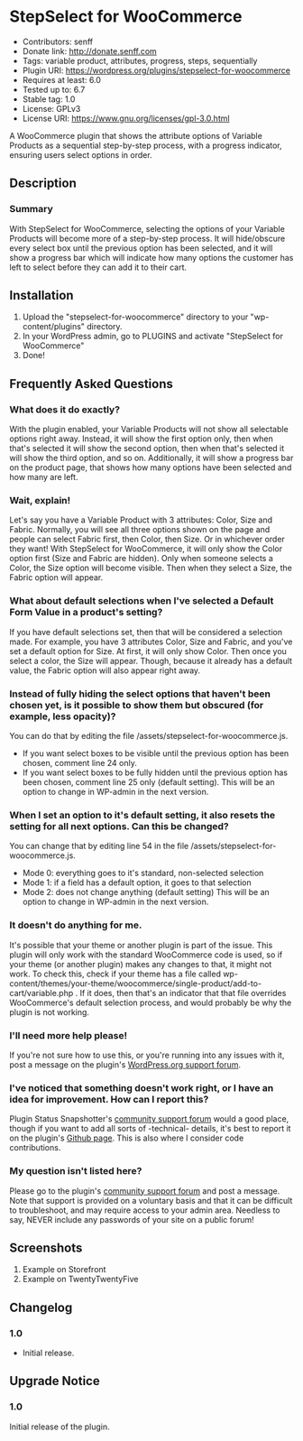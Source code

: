 # StepSelect for WooCommerce
* Contributors: senff
* Donate link: http://donate.senff.com
* Tags: variable product, attributes, progress, steps, sequentially
* Plugin URI: https://wordpress.org/plugins/stepselect-for-woocommerce
* Requires at least: 6.0
* Tested up to: 6.7
* Stable tag: 1.0
* License: GPLv3
* License URI: https://www.gnu.org/licenses/gpl-3.0.html

A WooCommerce plugin that shows the attribute options of Variable Products as a sequential step-by-step process, with a progress indicator, ensuring users select options in order.

## Description

### Summary

With StepSelect for WooCommerce, selecting the options of your Variable Products will become more of a step-by-step process. It will hide/obscure every select box until the previous option has been selected, and it will show a progress bar which will indicate how many options the customer has left to select before they can add it to their cart.

## Installation 

1. Upload the "stepselect-for-woocommerce" directory to your "wp-content/plugins" directory.
2. In your WordPress admin, go to PLUGINS and activate "StepSelect for WooCommerce"
3. Done!

## Frequently Asked Questions

### What does it do exactly?
With the plugin enabled, your Variable Products will not show all selectable options right away. Instead, it will show the first option only, then when that's selected it will show the second option, then when that's selected it will show the third option, and so on.  Additionally, it will show a progress bar on the product page, that shows how many options have been selected and how many are left.

### Wait, explain!
Let's say you have a Variable Product with 3 attributes: Color, Size and Fabric.  Normally, you will see all three options shown on the page and people can select Fabric first, then Color, then Size.  Or in whichever order they want! With StepSelect for WooCommerce, it will only show the Color option first (Size and Fabric are hidden).  Only when someone selects a Color, the Size option will become visible. Then when they select a Size, the Fabric option will appear.

### What about default selections when I've selected a Default Form Value in a product's setting?
If you have default selections set, then that will be considered a selection made. For example, you have 3 attributes Color, Size and Fabric, and you've set a default option for Size.  At first, it will only show Color. Then once you select a color, the Size will appear.  Though, because it already has a default value, the Fabric option will also appear right away.

### Instead of fully hiding the select options that haven't been chosen yet, is it possible to show them but obscured (for example, less opacity)?
You can do that by editing the file /assets/stepselect-for-woocommerce.js. 
- If you want select boxes to be visible until the previous option has been chosen, comment line 24 only.
- If you want select boxes to be fully hidden until the previous option has been chosen, comment line 25 only (default setting).
This will be an option to change in WP-admin in the next version.

### When I set an option to it's default setting, it also resets the setting for all next options. Can this be changed?
You can change that by editing line 54 in the file /assets/stepselect-for-woocommerce.js. 
- Mode 0: everything goes to it's standard, non-selected selection
- Mode 1: if a field has a default option, it goes to that selection
- Mode 2: does not change anything (default setting)
This will be an option to change in WP-admin in the next version.

### It doesn't do anything for me.
It's possible that your theme or another plugin is part of the issue. This plugin will only work with the standard WooCommerce code is used, so if your theme (or another plugin) makes any changes to that, it might not work. To check this, check if your theme has a file called wp-content/themes/your-theme/woocommerce/single-product/add-to-cart/variable.php . If it does, then that's an indicator that that file overrides WooCommerce's default selection process, and would probably be why the plugin is not working.

### I'll need more help please!
If you're not sure how to use this, or you're running into any issues with it, post a message on the plugin's [WordPress.org support forum](https://wordpress.org/support/plugin/stepselect-for-woocommerce).

### I've noticed that something doesn't work right, or I have an idea for improvement. How can I report this?
Plugin Status Snapshotter's [community support forum](https://wordpress.org/support/plugin/stepselect-for-woocommerce) would a good place, though if you want to add all sorts of -technical- details, it's best to report it on the plugin's [Github page](https://github.com/senff/WordPress-StepSelect-for-Woocommerce/issues). This is also where I consider code contributions.

### My question isn't listed here?
Please go to the plugin's [community support forum](https://wordpress.org/support/plugin/stepselect-for-woocommerce) and post a message. Note that support is provided on a voluntary basis and that it can be difficult to troubleshoot, and may require access to your admin area. Needless to say, NEVER include any passwords of your site on a public forum!


## Screenshots

1. Example on Storefront
2. Example on TwentyTwentyFive

## Changelog

### 1.0 
* Initial release.


## Upgrade Notice 

### 1.0 
Initial release of the plugin.